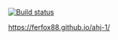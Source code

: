 [![Build status](https://ci.appveyor.com/api/projects/status/0ehl2fwgasl3ug34?svg=true)](https://ci.appveyor.com/project/ferfox88/ahj-1)

https://ferfox88.github.io/ahj-1/